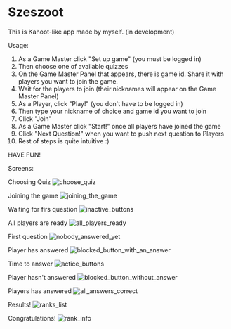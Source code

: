 # Szeszoot
This is Kahoot-like app made by myself. (in development)


Usage:
1) As a Game Master click "Set up game" (you must be logged in)
2) Then choose one of available quizzes
3) On the Game Master Panel that appears, there is game id. Share it with players you want to join the game.
4) Wait for the players to join (their nicknames will appear on the Game Master Panel)
5) As a Player, click "Play!" (you don't have to be logged in)
6) Then type your nickname of choice and game id you want to join
7) Click "Join"
8) As a Game Master click "Start!" once all players have joined the game
9) Click "Next Question!" when you want to push next question to Players
10) Rest of steps is quite intuitive :)

HAVE FUN!

Screens:

Choosing Quiz
![choose_quiz](pics_for_readme/choose_quiz.png)

Joining the game
![joining_the_game](pics_for_readme/joinning_the_game.png)

Waiting for firs question
![inactive_buttons](pics_for_readme/inactive_buttons.png)

All players are ready
![all_players_ready](pics_for_readme/all_players_ready.png)

First question
![nobody_answered_yet](pics_for_readme/nobody_answers_yet.png)

Player has answered
![blocked_button_with_an_answer](pics_for_readme/blocked_buttons_with_answer.png)

Time to answer
![actice_buttons](pics_for_readme/active_buttons.png)

Player hasn't answered
![blocked_button_without_answer](pics_for_readme/blocked_buttons_without_answer.png)

Players has answered
![all_answers_correct](pics_for_readme/all_answers_correct.png)

Results!
![ranks_list](pics_for_readme/ranks_list_info.png)

Congratulations!
![rank_info](pics_for_readme/rank_info.png)


